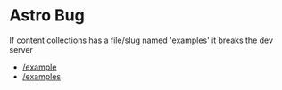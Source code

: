 # Astro Bug

If content collections has a file/slug named 'examples' it breaks the dev server

- [/example](/example)
- [/examples](/examples)